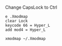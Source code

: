 Change CapsLock to Ctrl

    e .Xmodmap
    clear Lock 
    keycode 66 = Hyper_L
    add mod4 = Hyper_L

    xmodmap ~/.Xmodmap
